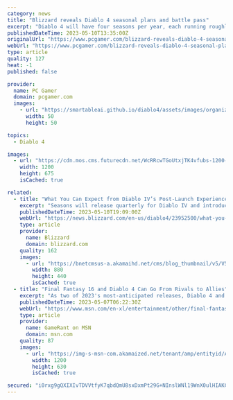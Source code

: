```yaml
---
category: news
title: "Blizzard reveals Diablo 4 seasonal plans and battle pass"
excerpt: "Diablo 4 will have four seasons per year, each running roughly three months and featuring its own unique \"season journey.\" Seasons will not expand upon the story of the campaignth ..."
publishedDateTime: 2023-05-10T13:35:00Z
originalUrl: "https://www.pcgamer.com/blizzard-reveals-diablo-4-seasonal-plans-and-battle-pass/"
webUrl: "https://www.pcgamer.com/blizzard-reveals-diablo-4-seasonal-plans-and-battle-pass/"
type: article
quality: 127
heat: -1
published: false

provider:
  name: PC Gamer
  domain: pcgamer.com
  images:
    - url: "https://smartableai.github.io/diablo4/assets/images/organizations/pcgamer.com-50x50.jpg"
      width: 50
      height: 50

topics:
  - Diablo 4

images:
  - url: "https://cdn.mos.cms.futurecdn.net/WcRRcwTGoUtxjTK4vfubs-1200-80.jpg"
    width: 1200
    height: 675
    isCached: true

related:
  - title: "What You Can Expect from Diablo IV’s Post-Launch Experiences"
    excerpt: "Seasons will release quarterly for Diablo IV and introduce new Season Journeys, quality-of-life updates, Battle Pass Rewards, and a plethora of other additions to keep Hell’s flames burning bright."
    publishedDateTime: 2023-05-10T19:09:00Z
    webUrl: "https://news.blizzard.com/en-us/diablo4/23952500/what-you-can-expect-from-diablo-iv-s-post-launch-experiences"
    type: article
    provider:
      name: Blizzard
      domain: blizzard.com
    quality: 162
    images:
      - url: "https://bnetcmsus-a.akamaihd.net/cms/blog_thumbnail/v5/V5JMQ0U5F17E1683678374284.png"
        width: 880
        height: 440
        isCached: true
  - title: "Final Fantasy 16 and Diablo 4 Can Go From Rivals to Allies"
    excerpt: "As two of 2023's most-anticipated releases, Diablo 4 and Final Fantasy 16 are positioned as competitors but actually share a lot in common."
    publishedDateTime: 2023-05-07T06:22:30Z
    webUrl: "https://www.msn.com/en-xl/entertainment/other/final-fantasy-16-and-diablo-4-can-go-from-rivals-to-allies/ar-AA1aR9Xr"
    type: article
    provider:
      name: GameRant on MSN
      domain: msn.com
    quality: 87
    images:
      - url: "https://img-s-msn-com.akamaized.net/tenant/amp/entityid/AA1aRhU7.img?h=630&w=1200&m=6&q=60&o=t&l=f&f=jpg&x=250&y=173"
        width: 1200
        height: 630
        isCached: true

secured: "i0rxg9gQXIXIvTDVVtfyK7qbdQmU8sxDxmPt29G+NInslWNl19WnX0ulHIAKCR6OBGvcPvICuQqVKEHzbNMky8mVaaz0ZvugGBNLNh0QkkgGydRFBhJvMClyaGlh7dssKhNCDQTQe3W0xAtgd0qw2LK8nclSB/+vOUU8LYhBlfGpy6YrC2Dd8bWjoQI/G+Zym1Gb3QeGZWZrKSKjTJ2L+b8lmms4Xnc1fymRKPK3mGyQT6fmIQoWDynl749UpFAfsXEYeG5vMtu3HicE83qzb1Qw/tCX6qUeokeOxWeAfLp81DWyZmDWXRzLUf6C2KQJLVYTlmouLUJry12h94Iak3CLIS5ph4o5oMi9S0w8M9s=;MHT8WG/jRi4Ivb3vcV4b3g=="
---
```



